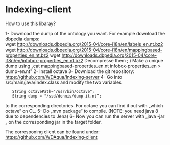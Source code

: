 # Indexing-client
How to use this libaray?

1- Download the dump of the ontology you want. For example download the dbpedia dumps: <br />
  wget http://downloads.dbpedia.org/2015-04/core-i18n/en/labels_en.nt.bz2 <br />
  wget http://downloads.dbpedia.org/2015-04/core-i18n/en/mappingbased-properties_en.nt.bz2
  wget http://downloads.dbpedia.org/2015-04/core-i18n/en/infobox-properties_en.nt.bz2
  Decompresse them ; )
  Make a unique dump using „cat mappingbased-properties_en.nt infobox-properties_en > dump-en.nt"
2- Install octave
3- Download the git repository: https://github.com/WDAqua/Indexing-server
4- Go into src/main/java/Index.class and modify the two variables

       String octavePath="/usr/bin/octave";
       String dump = "/ssd/dennis/dump-it.nt“;

to the corresponding directories. For octave you can find it out with „which octave“ on CL.
5- Do „mvn package“ to compile. (NOTE: you need java 8 due to dependencies to Jena)
6- Now you can run the server with „java -jar „ on the corresponding jar in the target folder.

The corresponing client can be found under:
https://github.com/WDAqua/Indexing-client
